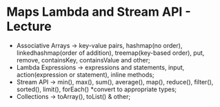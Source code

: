# Maps Lambda and Stream API - Lecture

* Associative Arrays -> key-value pairs, hashmap(no order), linkedhashmap(order of addition), treemap(key-based order), put, remove, containsKey, containsValue and other;
* Lambda Expressions -> expressions and statements, input, action(expression or statement), inline methods;
* Stream API ->  min(), max(), sum(), average(), map(), reduce(), filter(), sorted(), limit(), forEach() *convert to appropriate types;
* Collections -> toArray(), toList() & other;
